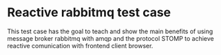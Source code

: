# Reactive rabbitmq test case
This test case has the goal to teach and show the main benefits of using message broker rabbitmq with amqp and the protocol STOMP to achieve reactive comunication with frontend client browser.